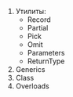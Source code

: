 1. Утилиты:
	* Record
	* Partial
	* Pick
	* Omit
	* Parameters
	* ReturnType
2. Generics
3. Class
4. Overloads
